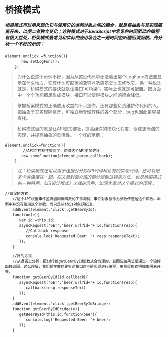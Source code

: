 # 桥接模式

##### 桥梁模式可以用来弱化它与使用它的类和对象之间的耦合，就是将抽象与其实现隔离开来，以便二者独立变化；这种模式对于JavaScript中常见的时间驱动的编程有很大益处，桥梁模式最常见和实际的应用场合之一是时间监听器回调函数。先分析一个不好的示例：

```
element.onclick =function(){
    　　new setLogFunc();
 　　};
```

> 为什么说这个示例不好，因为从这段代码中无法看出那个LogFunc方法要显示在什么地方，它有什么可配置的选项以及应该怎么去修改它。换一种说法就是，桥梁模式的要诀就是让接口“可桥梁”，实际上也就是可配置。把页面中一个个功能都想象成模块，接口可以使得模块之间的耦合降低。

> 掌握桥梁模式的正确使用收益的不只是你，还有那些负责维护你代码的人。把抽象于其实现隔离开，可独立地管理软件的各个部分，bug也因此更容易查找。

> 桥梁模式目的就是让API更加健壮，提高组件的模块化程度，促成更简洁的实现，并提高抽象的灵活性。一个好的示例：

```
element.onclick=function(){　　
        //API可控制性提高了，使得这个API更加健壮
    　　new someFunction(element,param,callback);
 　　}
```

> *注：桥梁模式还可以用于连接公开的API代码和私有的实现代码，还可以把多个类连接在一起。在文章封装介绍的部分提到过特权方法，也是桥梁模式的一种特例。《JS设计模式》上找的示例，加深大家对这个模式的理解：*

```
//错误的方式
　　//这个API根据事件监听器回调函数的工作机制，事件对象被作为参数传递给这个函数。本例中并没有使用这个参数，而只是从this对象获取ID。
　　addEvent(element,'click',getBeerById);
　　function(e){
   　　var id =this.id;
   　　asyncRequest('GET','beer.url?id='+ id,function(resp){
      　　//Callback response
     　　 console.log('Requested Beer: '+ resp.responseText);
   　　});
　　}

　　//好的方式
　　//从逻辑上分析，把id传给getBeerById函数式合情理的，且回应结果总是通过一个毁掉函数返回。这么理解，我们现在做的是针对接口而不是实现进行编程，用桥梁模式把抽象隔离开来。
　　function getBeerById(id,callback){
   　　asyncRequest('GET','beer.url?id='+ id,function(resp){
      　　callback(resp.responseText)
   　　});
　　}
　　addEvent(element,'click',getBeerByIdBridge);
　　function getBeerByIdBridge(e){
   　　getBeerById(this.id,function(beer){
      　　console.log('Requested Beer: '+ beer);
   　　});
　　}
```
